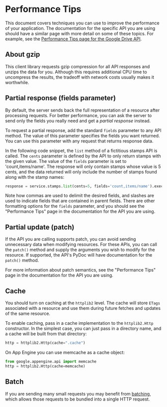 # Performance Tips

This document covers techniques you can use to improve the performance of your application. The documentation for the specific API you are using should have a similar page with more detail on some of these topics. For example, see the [Performance Tips page for the Google Drive API](https://developers.google.com/drive/performance).

## About gzip

This client library requests gzip compression for all API responses and unzips the data for you. Although this requires additional CPU time to uncompress the results, the tradeoff with network costs usually makes it worthwhile.

## Partial response (fields parameter)

By default, the server sends back the full representation of a resource after processing requests. For better performance, you can ask the server to send only the fields you really need and get a _partial response_ instead.

To request a partial response, add the standard `fields` parameter to any API method. The value of this parameter specifies the fields you want returned. You can use this parameter with any request that returns response data.

In the following code snippet, the `list` method of a fictitious stamps API is called. The `cents` parameter is defined by the API to only return stamps with the given value. The value of the `fields` parameter is set to 'count,items/name'. The response will only contain stamps whose value is 5 cents, and the data returned will only include the number of stamps found along with the stamp names:

```python
response = service.stamps.list(cents=5, fields='count,items/name').execute()
```

Note how commas are used to delimit the desired fields, and slashes are used to indicate fields that are contained in parent fields. There are other formatting options for the `fields` parameter, and you should see the "Performance Tips" page in the documentation for the API you are using.

## Partial update (patch)

If the API you are calling supports patch, you can avoid sending unnecessary data when modifying resources. For these APIs, you can call the `patch()` method and supply the arguments you wish to modify for the resource. If supported, the API's PyDoc will have documentation for the `patch()` method.

For more information about patch semantics, see the "Performance Tips" page in the documentation for the API you are using.

## Cache

You should turn on caching at the `httplib2` level. The cache will store `ETags` associated with a resource and use them during future fetches and updates of the same resource.

To enable caching, pass in a cache implementation to the `httplib2.Http` constructor. In the simplest case, you can just pass in a directory name, and a cache will be built from that directory:

```python
http = httplib2.Http(cache=".cache")
```

On App Engine you can use memcache as a cache object:

```python
from google.appengine.api import memcache
http = httplib2.Http(cache=memcache)
```

## Batch

If you are sending many small requests you may benefit from [batching](batch.md), which allows those requests to be bundled into a single HTTP request.
